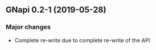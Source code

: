 ## GNapi 0.2-1 (2019-05-28)

### Major changes

- Complete re-write due to complete re-write of the API
